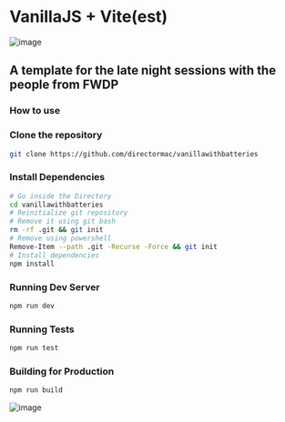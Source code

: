 # VanillaJS + Vite(est)
![image](https://github.com/directormac/vanillawithbatteries/assets/5866196/d6c4b661-2cbd-44e7-841d-987c476d01cb)

## A template for the late night sessions with the people from FWDP

### How to use

### Clone the repository

```bash
git clone https://github.com/directormac/vanillawithbatteries
```
### Install Dependencies

```bash
# Go inside the Directory
cd vanillawithbatteries
# Reinitialize git repository
# Remove it using git bash
rm -rf .git && git init
# Remove using powershell
Remove-Item --path .git -Recurse -Force && git init
# Install dependencies
npm install
```

### Running Dev Server

```bash
npm run dev
```
### Running Tests

```bash 
npm run test
```

### Building for Production

```bash
npm run build
```
![image](https://github.com/directormac/vanillawithbatteries/assets/5866196/bbe43a4d-f2c2-4be4-8706-3634ae1fb7d6)
